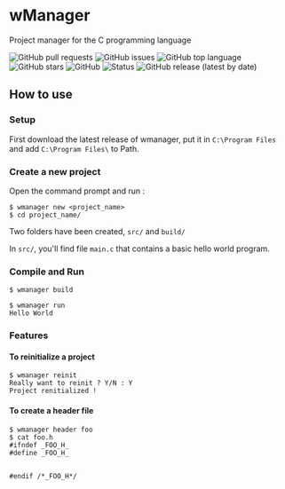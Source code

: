 # wManager

Project manager for the C programming language

![GitHub pull requests](https://img.shields.io/github/issues-pr/Wafelack/wmanager?label=Pull%20requests) ![GitHub issues](https://img.shields.io/github/issues/Wafelack/wmanager?color=%23ff5522&label=Issues) ![GitHub top language](https://img.shields.io/github/languages/top/Wafelack/wmanager?color=%23aaaaaa&label=C) ![GitHub stars](https://img.shields.io/github/stars/Wafelack/wmanager?label=Stars&style=plastic) ![GitHub](https://img.shields.io/github/license/Wafelack/wmanager?color=%2300afff&label=License) ![Status](https://img.shields.io/badge/Status-Working_for_Windows_only-%2300ff00) ![GitHub release (latest by date)](https://img.shields.io/github/v/release/Wafelack/wmanager?label=Latest%20release)

## How to use

### Setup

First download the latest release of wmanager, put it in `C:\Program Files` and add `C:\Program Files\` to Path.

### Create a new project

Open the command prompt and run :

```
$ wmanager new <project_name>
$ cd project_name/
```

Two folders have been created, `src/` and `build/`

In `src/`, you'll find file `main.c` that contains a basic hello world program.

### Compile and Run

```
$ wmanager build

$ wmanager run
Hello World
```

### Features

#### To reinitialize a project

```
$ wmanager reinit
Really want to reinit ? Y/N : Y
Project renitialized !
```

#### To create a header file

```
$ wmanager header foo
$ cat foo.h
#ifndef _FOO_H_
#define _FOO_H_


#endif /*_FOO_H*/
```
